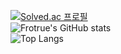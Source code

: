 [![Solved.ac
프로필](http://mazassumnida.wtf/api/mini/generate_badge?boj={anwls0830})](https://solved.ac/{anwls0830})
<br>
![Frotrue's GitHub stats](https://github-readme-stats.vercel.app/api?username=frotrue&count_private=true)
<br>
![Top Langs](https://github-readme-stats.vercel.app/api/top-langs/?username=frotrue&hide=Jupyter%20Notebook,html,css)
